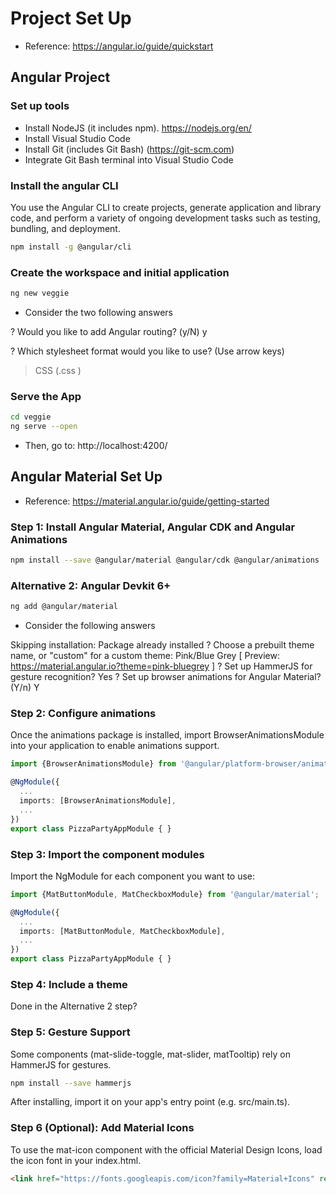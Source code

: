 # Project Set Up

* Reference: https://angular.io/guide/quickstart

## Angular Project

### Set up tools
* Install NodeJS (it includes npm). https://nodejs.org/en/
* Install Visual Studio Code
* Install Git (includes Git Bash) (https://git-scm.com)
* Integrate Git Bash terminal into Visual Studio Code


### Install the angular CLI
You use the Angular CLI to create projects, generate application and library code, and perform a variety of ongoing development tasks such as testing, bundling, and deployment.

```bash
npm install -g @angular/cli
```

### Create the workspace and initial application
```bash
ng new veggie
```
* Consider the two following answers


? Would you like to add Angular routing? (y/N) y

? Which stylesheet format would you like to use? (Use arrow keys)
> CSS    (.css )

### Serve the App
```bash
cd veggie
ng serve --open
```
* Then, go to: http://localhost:4200/


## Angular Material Set Up
* Reference: https://material.angular.io/guide/getting-started

### Step 1: Install Angular Material, Angular CDK and Angular Animations

```bash
npm install --save @angular/material @angular/cdk @angular/animations

```

### Alternative 2: Angular Devkit 6+
```bash
ng add @angular/material
```
* Consider the following answers 

Skipping installation: Package already installed
? Choose a prebuilt theme name, or "custom" for a custom theme: Pink/Blue Grey     [ Preview: https://material.angular.io?theme=pink-bluegrey ]
? Set up HammerJS for gesture recognition? Yes
? Set up browser animations for Angular Material? (Y/n) Y


### Step 2: Configure animations
Once the animations package is installed, import BrowserAnimationsModule into your application to enable animations support.

```ts
import {BrowserAnimationsModule} from '@angular/platform-browser/animations';

@NgModule({
  ...
  imports: [BrowserAnimationsModule],
  ...
})
export class PizzaPartyAppModule { }
```

### Step 3: Import the component modules
Import the NgModule for each component you want to use:

```ts
import {MatButtonModule, MatCheckboxModule} from '@angular/material';

@NgModule({
  ...
  imports: [MatButtonModule, MatCheckboxModule],
  ...
})
export class PizzaPartyAppModule { }
```

### Step 4: Include a theme

Done in the Alternative 2 step?

### Step 5: Gesture Support
Some components (mat-slide-toggle, mat-slider, matTooltip) rely on HammerJS for gestures.

```bash
npm install --save hammerjs

```

After installing, import it on your app's entry point (e.g. src/main.ts).

### Step 6 (Optional): Add Material Icons
To use the mat-icon component with the official Material Design Icons, load the icon font in your index.html.

```html
<link href="https://fonts.googleapis.com/icon?family=Material+Icons" rel="stylesheet">
```


